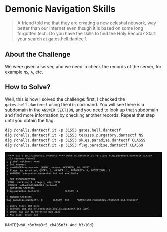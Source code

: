 # Demonic Navigation Skills
> A friend told me that they are creating a new celestial network, way better than our Internet even though it is based on some long forgotten tech. Do you have the skills to find the Holy Record? Start your search at gates.hell.dantectf.

## About the Challenge
We were given a server, and we need to check the records of the server, for example `NS`, `A`, etc.

## How to Solve?
Well, this is how I solved the challenge: first, I checked the `gates.hell.dantectf` using the `dig` command. You will see there is a subdomain in the `ANSWER SECTION`, and you need to look up that subdomain and find more information by checking another records. Repeat that step until you obtain the flag.

```
dig @challs.dantectf.it -p 31553 gates.hell.dantectf
dig @challs.dantectf.it -p 31553 tesssss.purgatory.dantectf NS
dig @challs.dantectf.it -p 31553 skies.paradise.dantectf CLASS9
dig @challs.dantectf.it -p 31553 flag.paradise.dantectf CLASS9
```

![flag](images/flag.png)

```
DANTE{wh0_r3m3mb3r5_ch405n3t_4nd_h3s10d}
```